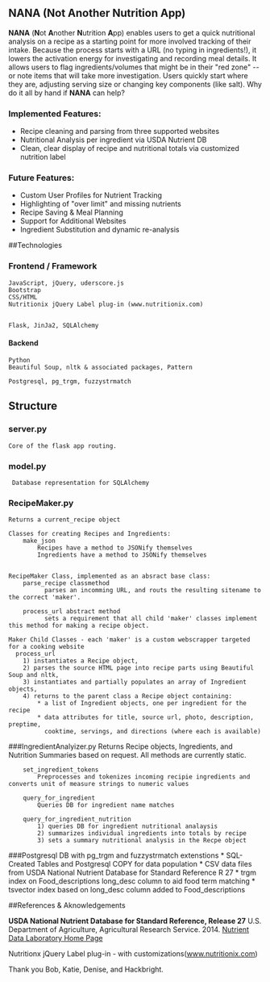 ## NANA (Not Another Nutrition App)

**NANA** (**N**ot **A**nother **N**utrition **A**pp) enables users to get a quick nutritional analysis on a recipe as a starting point for more involved tracking of their intake.  Because the process starts with a URL (no typing in ingredients!), it lowers the activation energy for investigating and recording meal details.  It allows users to flag ingredients/volumes that might be in their "red zone" -- or note items that will take more investigation.  Users quickly start where they are, adjusting serving size or changing key components (like salt).  Why do it all by hand if **NANA** can help?

### Implemented Features:

- Recipe cleaning and parsing from three supported websites
- Nutritional Analysis per ingredient via USDA Nutrient DB
- Clean, clear display of recipe and nutritional totals via customized nutrition label

### Future Features:
- Custom User Profiles for Nutrient Tracking
- Highlighting of "over limit" and missing nutrients
- Recipe Saving & Meal Planning
- Support for Additional Websites
- Ingredient Substitution and dynamic re-analysis

##Technologies
### Frontend / Framework
    JavaScript, jQuery, uderscore.js
    Bootstrap
    CSS/HTML
    Nutritionix jQuery Label plug-in (www.nutritionix.com)
    
    
    Flask, JinJa2, SQLAlchemy

#### Backend
	Python
	Beautiful Soup, nltk & associated packages, Pattern

	Postgresql, pg_trgm, fuzzystrmatch
	
## Structure
### server.py
    Core of the flask app routing.

### model.py
     Database representation for SQLAlchemy


### RecipeMaker.py
    Returns a current_recipe object

    Classes for creating Recipes and Ingredients:
        make_json
    	    Recipes have a method to JSONify themselves
    	    Ingredients have a method to JSONify themselves


    RecipeMaker Class, implemented as an absract base class:
	    parse_recipe classmethod
		      parses an incomming URL, and routs the resulting sitename to the correct 'maker'.  
	
	    process_url abstract method
		      sets a requirement that all child 'maker' classes implement this method for making a recipe object.

    Maker Child Classes - each 'maker' is a custom webscrapper targeted for a cooking website
      process_url
	    1) instantiates a Recipe object, 
	    2) parses the source HTML page into recipe parts using Beautiful Soup and nltk, 
	    3) instantiates and partially populates an array of Ingredient objects, 
	    4) returns to the parent class a Recipe object containing: 
	        * a list of Ingredient objects, one per ingredient for the recipe
	        * data attributes for title, source url, photo, description, preptime, 
	          cooktime, servings, and directions (where each is available)


###IngredientAnalyizer.py
    Returns Recipe objects, Ingredients, and Nutrition Summaries based on request.
    All methods are currently static.
  
	  	set_ingredient_tokens
	  		Preprocesses and tokenizes incoming recipie ingredients and converts unit of measure strings to numeric values
	  	
	  	query_for_ingredient
	  		Queries DB for ingredient name matches
	  	
	  	query_for_ingredient_nutrition
	  		1) queries DB for ingredient nutritional analaysis
	  		2) summarizes individual ingredients into totals by recipe
	  		3) sets a summary nutritional analysis in the Recpe object


###Postgresql DB with pg_trgm and fuzzystrmatch extenstions
  	* SQL-Created Tables and Postgresql COPY for data population
  	* CSV data files from USDA National Nutrient Database for Standard Reference R 27
  	* trgm index on Food_descriptions long_desc column to aid food term matching
  	* tsvector index based on long_desc column added to Food_descriptions 


##References & Aknowledgements

**USDA National Nutrient Database for Standard Reference, Release 27** 
U.S. Department of Agriculture, Agricultural Research Service. 2014.
[Nutrient Data Laboratory Home Page](http://www.ars.usda.gov/nutrientdata)

Nutritionx jQuery Label plug-in - with customizations(www.nutritionix.com)

Thank you Bob, Katie, Denise, and Hackbright.
